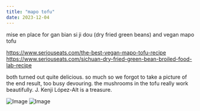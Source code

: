 ```yaml
---
title: "mapo tofu"
date: 2023-12-04
---
```


mise en place for gan bian si ji dou (dry fried green beans) and vegan mapo tofu

https://www.seriouseats.com/the-best-vegan-mapo-tofu-recipe
https://www.seriouseats.com/sichuan-dry-fried-green-bean-broiled-food-lab-recipe

both turned out quite delicious. so much so we forgot to take a picture of the end result, too busy devouring. the mushrooms in the tofu really work beautifully. J. Kenji López-Alt is a treasure.

![Image](https://pubfeed-io-prod.s3.us-west-1.amazonaws.com/36cc90b8-7fbf-42fe-8103-1258b731c13c/images/1701717760706.jpeg)
![Image](https://pubfeed-io-prod.s3.us-west-1.amazonaws.com/36cc90b8-7fbf-42fe-8103-1258b731c13c/images/1701717761129.jpeg)